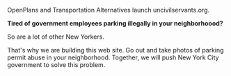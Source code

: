 OpenPlans and Transportation Alternatives launch uncivilservants.org. 

**Tired of government employees parking illegally in your neighborhoood?**

So are a lot of other New Yorkers.

That's why we are building this web site. Go out and take photos of parking permit abuse in your neighborhood. Together, we will push New York City government to solve this problem.
